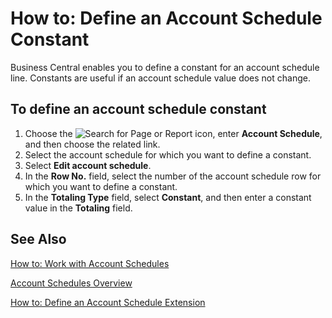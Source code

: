 # How to: Define an Account Schedule Constant

Business Central enables you to define a constant for an account schedule line. Constants are useful if an account schedule value does not change.

 

## To define an account schedule constant 

1. Choose the ![Search for Page or Report](search-icon.png) icon, enter **Account Schedule**, and then choose the related link.
2. Select the account schedule for which you want to define a constant.
3. Select **Edit account schedule**.
4. In the **Row No.** field, select the number of the account schedule row for which you want to define a constant.
5. In the **Totaling Type** field, select **Constant**, and then enter a constant value in the **Totaling** field.

 

## See Also 

[How to: Work with Account Schedules](How-to-Work-with-Account-Schedules.md)

[Account Schedules Overview](account-schedules-overview.md)

[How to: Define an Account Schedule Extension](How-to-Define-an-Account-Schedule-Extension.md)
